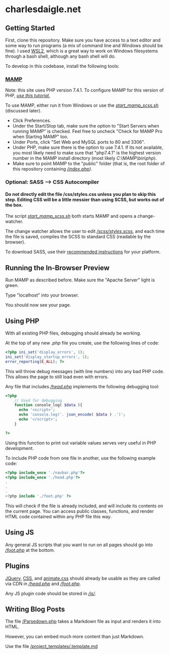 # charlesdaigle.net

## Getting Started

First, clone this repository. Make sure you have access to a text editor and some way to run programs (a mix of command line and Windows should be fine). I used [WSL2](https://learn.microsoft.com/en-us/windows/wsl/install), which is a great way to work on Windows filesystems through a bash shell, although any bash shell will do.

To develop in this codebase, install the following tools:
### [MAMP](https://www.mamp.info/en/downloads/)
Note: this site uses PHP version 7.4.1. To configure MAMP for this version of PHP, *[use this tutorial.](https://stackoverflow.com/questions/16783558/how-can-i-add-additional-php-versions-to-mamp)*

To use MAMP, either run it from Windows or use the *[start_mamp_scss.sh](https://github.com/charlesdaigle/charlesdaigle.net/blob/a55d07655c5a3a267f08e6d6142802ce3784d237/start_mamp_scss.sh)* (discussed later).

+ Click Preferences.
+ Under the Start/Stop tab, make sure the option to "Start Servers when running MAMP" is checked. Feel free to uncheck "Check for MAMP Pro when Starting MAMP" too.
+ Under Ports, click "Set Web and MySQL ports to 80 and 3306".
+ Under PHP, make sure there is the option to use 7.4.1. If its not available, you most likely need to make sure that "php7.4.1" is the highest version number in the MAMP install directory (most likely *C:\MAMP\bin\php*).
+ Make sure to point MAMP to the "public" folder (that is, the root folder of this repository containing *[/index.php](https://github.com/charlesdaigle/charlesdaigle.net/blob/bf764f8634a064effc3bd8d46293021d27596918/index.php))*.

### Optional: SASS --> CSS Autocompiler
#### Do **not** directly edit the file /css/styles.css unless you plan to skip this step. Editing CSS will be a little messier than using SCSS, but works out of the box.
The script *[start_mamp_scss.sh](https://github.com/charlesdaigle/charlesdaigle.net/blob/a55d07655c5a3a267f08e6d6142802ce3784d237/start_mamp_scss.sh)* both starts MAMP and opens a change-watcher.

The change watcher allows the user to edit *[/scss/styles.scss](https://github.com/charlesdaigle/charlesdaigle.net/blob/a55d07655c5a3a267f08e6d6142802ce3784d237/start_mamp_scss.sh)*, and each time the file is saved, compiles the SCSS to standard CSS (readable by the browser). 

To download SASS, use their [recommended instructions](https://sass-lang.com/install) for your platform.

## Running the In-Browser Preview
Run MAMP as described before. Make sure the "Apache Server" light is green.

Type "localhost" into your browser.

You should now see your page.

## Using PHP
With all existing PHP files, debugging should already be working.

At the top of any new *.php* file you create, use the following lines of code:
```php
<?php ini_set('display_errors', 1);
ini_set('display_startup_errors', 1);
error_reporting(E_ALL); ?>
```

This will throw debug messages (with line numbers) into any bad PHP code. This allows the page to still load even with errors.

Any file that includes *[/head.php](https://github.com/charlesdaigle/charlesdaigle.net/blob/bf764f8634a064effc3bd8d46293021d27596918/head.php)* implements the following debugging tool:

```php
<?php
    // Used for debugging
    function console_log( $data ){
      echo '<script>';
      echo 'console.log('. json_encode( $data ) .')';
      echo '</script>';
    }

?>
```

Using this function to print out variable values serves very useful in PHP development.

To include PHP code from one file in another, use the following example code:
```php
<?php include_once './navbar.php'?>
<?php include_once './head.php'?>
.
.
.
<?php include './foot.php' ?>
```

This will check if the file is already included, and will include its contents on the current page. You can access public classes, functions, and render HTML code contained within any PHP file this way.



## Using JS
Any general JS scripts that you want to run on all pages should go into *[/foot.php](https://github.com/charlesdaigle/charlesdaigle.net/blob/bf764f8634a064effc3bd8d46293021d27596918/foot.php)* at the bottom.

## Plugins
[JQuery](https://api.jquery.com/), [CSS](https://developer.mozilla.org/en-US/docs/Web/CSS), and [animate.css](https://animate.style/) should already be usable as they are called via CDN in *[/head.php](https://github.com/charlesdaigle/charlesdaigle.net/blob/bf764f8634a064effc3bd8d46293021d27596918/head.php)* and *[/foot.php](https://github.com/charlesdaigle/charlesdaigle.net/blob/bf764f8634a064effc3bd8d46293021d27596918/foot.php)*.

Any JS plugin code should be stored in *[/js/](https://github.com/charlesdaigle/charlesdaigle.net/tree/bf764f8634a064effc3bd8d46293021d27596918/js)*.

## Writing Blog Posts
The file [/Parsedown.php](https://github.com/charlesdaigle/charlesdaigle.net/blob/e59495c537aed22fc3f00708a7dfed97d1e498ad/Parsedown.php) takes a Markdown file as input and renders it into HTML. 

However, you can embed much more content than just Markdown.

Use the file [/project_templates/.template.md]()




